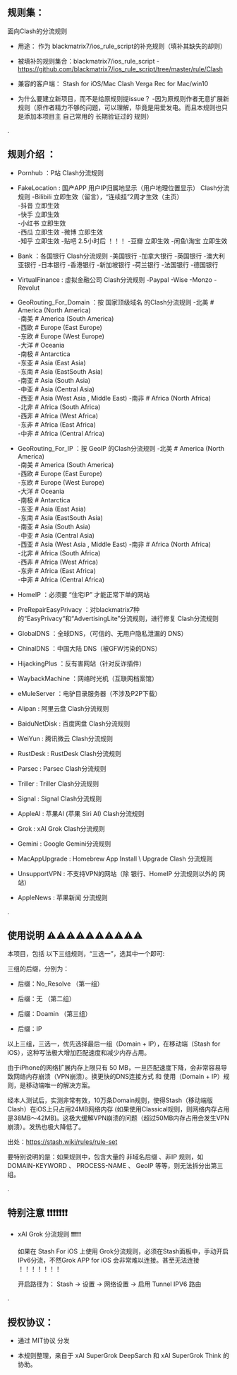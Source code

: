 规则集：
----------------------------------
面向Clash的分流规则

+ 用途： 作为 blackmatrix7/ios_rule_script的补充规则（填补其缺失的却则）

+ 被填补的规则集合：blackmatrix7/ios_rule_script - https://github.com/blackmatrix7/ios_rule_script/tree/master/rule/Clash 

+ 兼容的客户端：	Stash for iOS/Mac
		Clash Verga Rec for Mac/win10

+ 为什么要建立新项目，而不是给原规则提issue？ 
  -因为原规则作者无意扩展新规则（原作者精力不够的问题，可以理解，毕竟是用爱发电。而且本规则也只是添加本项目主 自己常用的 长期验证过的 规则）


.

规则介绍 ：
----------------------------------

+ Pornhub	：P站 Clash分流规则

+ FakeLocation	: 国产APP 用户IP归属地显示（用户地理位置显示） Clash分流规则
  -Bilibili 	立即生效（留言），“连续挂”2周才生效（主页）   
  -抖音    	立即生效   
  -快手    	立即生效  
  -小红书   	立即生效  
  -西瓜     	立即生效
  -微博     	立即生效  
  -知乎     	立即生效 
  -贴吧     	2.5小时后 ！！！
  -豆瓣     	立即生效 
  -闲鱼\淘宝     	立即生效

+ Bank		：各国银行 Clash分流规则
  -美国银行
  -加拿大银行
  -英国银行
  -澳大利亚银行
  -日本银行
  -香港银行
  -新加坡银行
  -荷兰银行
  -法国银行
  -德国银行

+ VirtualFinance : 虚拟金融公司 Clash分流规则
  -Paypal
  -Wise
  -Monzo
  -Revolut

+ GeoRouting_For_Domain ：按 国家顶级域名 的Clash分流规则
  -北美  # America (North America)       
  -南美  # America (South America)       
  -西欧  # Europe (East   Europe)        
  -东欧  # Europe (West   Europe)        
  -大洋  # Oceania                       
  -南极  # Antarctica                    
  -东亚  # Asia (East  Asia)             
  -东南  # Asia (EastSouth Asia)         
  -南亚  # Asia (South Asia)             
  -中亚  # Asia (Central Asia)           
  -西亚  # Asia (West Asia , Middle East)
  -南非  # Africa (North   Africa)       
  -北非  # Africa (South   Africa)       
  -西非  # Africa (West    Africa)       
  -东非  # Africa (East    Africa)       
  -中非  # Africa (Central Africa)   

+ GeoRouting_For_IP 	：按 GeoIP 的Clash分流规则
  -北美  # America (North America)       
  -南美  # America (South America)       
  -西欧  # Europe (East   Europe)        
  -东欧  # Europe (West   Europe)        
  -大洋  # Oceania                       
  -南极  # Antarctica                    
  -东亚  # Asia (East  Asia)             
  -东南  # Asia (EastSouth Asia)         
  -南亚  # Asia (South Asia)             
  -中亚  # Asia (Central Asia)           
  -西亚  # Asia (West Asia , Middle East)
  -南非  # Africa (North   Africa)       
  -北非  # Africa (South   Africa)       
  -西非  # Africa (West    Africa)       
  -东非  # Africa (East    Africa)       
  -中非  # Africa (Central Africa)   

+ HomeIP		：必须要 “住宅IP” 才能正常下单的网站 

+ PreRepairEasyPrivacy	：对blackmatrix7种的“EasyPrivacy“和“AdvertisingLite”分流规则，进行修复 Clash分流规则

+ GlobalDNS		：全球DNS，（可信的、无用户隐私泄漏的 DNS）

+ ChinalDNS		：中国大陆 DNS（被GFW污染的DNS）

+ HijackingPlus		：反有害网站（针对反诈插件） 

+ WaybackMachine	：网络时光机（互联网档案馆）

+ eMuleServer		：电驴目录服务器（不涉及P2P下载）

+ Alipan		: 阿里云盘 Clash分流规则

+ BaiduNetDisk		: 百度网盘 Clash分流规则

+ WeiYun		: 腾讯微云 Clash分流规则

+ RustDesk		: RustDesk Clash分流规则

+ Parsec		: Parsec Clash分流规则

+ Triller		: Triller Clash分流规则

+ Signal		: Signal Clash分流规则

+ AppleAI		: 苹果AI (苹果 Siri AI) Clash分流规则

+ Grok			: xAI Grok Clash分流规则

+ Gemini		: Google Gemini分流规则

+ MacAppUpgrade		: Homebrew App Install \ Upgrade  Clash 分流规则

+ UnsupportVPN		: 不支持VPN的网站（除 银行、HomeIP 分流规则以外的 网站）

+ AppleNews		: 苹果新闻 分流规则

.

使用说明 ⚠️⚠️⚠️⚠️⚠️⚠️⚠️⚠️⚠️⚠️
----------------------------------

本项目，包括 以下三组规则，“三选一”，选其中一个即可:

三组的后缀，分别为：

  + 后缀：No_Resolve	（第一组）

  + 后缀：无		（第二组）

  + 后缀：Doamin		（第三组）
  + 后缀：IP

以上三组，三选一，优先选择最后一组（Domain + IP），在移动端（Stash for iOS），这种写法极大增加匹配速度和减少内存占用。

由于iPhone的网络扩展内存上限只有 50 MB，一旦匹配速度下降，会非常容易导致网络内存崩溃（VPN崩溃）。换更快的DNS连接方式 和 使用（Domain + IP）规则，是移动端唯一的解决方案。

经本人测试后，实测非常有效，10万条Domain规则，使得Stash（移动端版Clash）在iOS上只占用24MB网络内存 (如果使用Classical规则，则网络内存占用是38MB～42MB)。这极大缓解VPN崩溃的问题（超过50MB内存占用会发生VPN崩溃）。发热也极大降低了。

出处：https://stash.wiki/rules/rule-set 

要特别说明的是：如果规则中，包含大量的 非域名后缀 、非IP 规则，如 DOMAIN-KEYWORD 、 PROCESS-NAME 、 GeoIP 等等，则无法拆分出第三组。




.

特别注意 ❗️❗️❗️❗️❗️❗️❗️
----------------------------------

+ xAI Grok 分流规则 ❗️❗️❗️❗️❗️

	如果在 Stash For iOS 上使用 Grok分流规则，必须在Stash面板中，手动开启IPv6分流，不然Grok APP for iOS 会非常难以连接。甚至无法连接 ！！！！！！！ 

	开启路径为： Stash -> 设置 -> 网络设置 -> 启用 Tunnel IPV6 路由

.

授权协议：
----------------------------------

+ 通过 MIT协议 分发

+ 本规则整理，来自于 xAI SuperGrok DeepSarch 和 xAI SuperGrok Think 的协助。 






